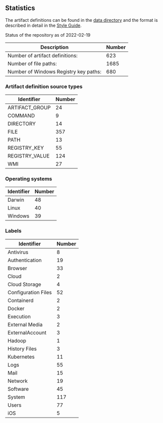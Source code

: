 ## Statistics

The artifact definitions can be found in the [data directory](https://github.com/ForensicArtifacts/artifacts/tree/main/data)
and the format is described in detail in the [Style Guide](https://artifacts.readthedocs.io/en/latest/sources/Format-specification.html).

Status of the repository as of 2022-02-19

Description | Number
--- | ---
Number of artifact definitions: | 623
Number of file paths: | 1685
Number of Windows Registry key paths: | 680

### Artifact definition source types

Identifier | Number
--- | ---
ARTIFACT_GROUP | 24
COMMAND | 9
DIRECTORY | 14
FILE | 357
PATH | 13
REGISTRY_KEY | 55
REGISTRY_VALUE | 124
WMI | 27

### Operating systems

Identifier | Number
--- | ---
Darwin | 48
Linux | 40
Windows | 39

### Labels

Identifier | Number
--- | ---
Antivirus | 8
Authentication | 19
Browser | 33
Cloud | 2
Cloud Storage | 4
Configuration Files | 52
Containerd | 2
Docker | 2
Execution | 3
External Media | 2
ExternalAccount | 3
Hadoop | 1
History Files | 3
Kubernetes | 11
Logs | 55
Mail | 15
Network | 19
Software | 45
System | 117
Users | 77
iOS | 5

